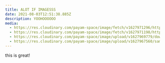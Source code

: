 ```yaml
---
title: ALOT IF IMAGESSS
date: 2021-08-03T12:51:38.885Z
description: YOOHOOOOOO
media:
  - https://res.cloudinary.com/payam-space/image/fetch/v1627971296/https://s1.1zoom.me/big0/958/Closeup_Camera_lens_534116_1280x677.jpg
  - https://res.cloudinary.com/payam-space/image/fetch/v1627971198/https://icatcare.org/app/uploads/2018/07/Thinking-of-getting-a-cat.png
  - https://res.cloudinary.com/payam-space/image/upload/v1627969779/download_44_bjeiqt.jpg
  - https://res.cloudinary.com/payam-space/image/upload/v1627967560/sample.jpg
---
```

this is great!